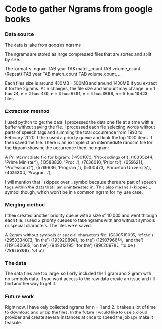 # Code to gather Ngrams from google books

### Data source
The data is take from [googles ngrams](http://storage.googleapis.com/books/ngrams/books/datasetsv3.html)

The ngrams are stored as large compressed files that are sorted and split by size.

The format is: ngram TAB year TAB match_count TAB volume_count (Repeat) TAB year TAB match_count TAB volume_count, ... 

Each files size is around 400MB - 500MB and around 1400MB if you extract it for the 2grams. As n changes, the file size and amount may change. n = 1 has 24, n = 2 has 489,  n = 3 has 6881, n = 4 has 6668, n = 5 has 19423 files.

### Extraction method 

I used python to get the data. I processed the data one file at a time with a buffer without saving the file. I processed each file selecting words without parts of speech tags and summing the total occurrence from 1990 to February 2020. I then used a priority queue and took the top 1000 items. I then saved the file. There is an example of an intermediate random file for the bigram showing the occurrence then the ngram:

A Pr intermediate file for bigram:
    (14561073, 'Proceedings of'),
    (10833244, 'Prime Minister'),
    (10588830, 'Proc .'),
    (7036010, 'Prior to'),
    (6596211, 'Professor of'),
    (5769636, 'Program ,'),
    (5600473, 'Princeton University'),
    (4533204, 'Program .'),

I will mention that I skipped over _ symbol because there are part of speech tags within the data that I am uninterested in. This also means I skipped _ symbol though, which won't be in a common ngram for my use case.

### Merging method

I then created another priority queue with a size of 10,000 and went through each file. I used 2 priority queues to take ngrams with and without symbols or special characters. The files were saved.

A 2gram without symbols or special characters file:
    (5300515095, 'of the')
    (2950334073, 'in the')
    (1939208961, 'to the')
    (1250796674, 'and the')
    (1191540665, 'on the')
    (949312195, 'for the')
    (890209782, 'to be')
    (786258968, 'of a')
 
### The data

The data files are too large, so I only included the 1 gram and 2 gram with no symbols data. If you want access to the raw data create an issue and i'll find another way to get it.
 
### Future work

Right now, I have only collected ngrams for n = 1 and 2. It takes a lot of time to download and unzip the files. In the future I would like to use a cloud provider and create several instances at once to speed the job up/ make it feasible.

